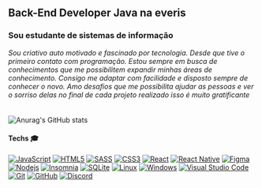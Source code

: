 
## Back-End Developer Java na everis

### Sou estudante de sistemas de informação

*Sou criativo auto motivado e fascinado por tecnologia. Desde que tive o primeiro contato com programação. Estou sempre em busca de conhecimentos que me possibilitem expandir minhas áreas de conhecimento. Consigo me adaptar com facilidade e disposto sempre de conhecer o novo. Amo desafios que me possibilita ajudar as pessoas e ver o sorriso delas no final de cada projeto realizado isso é muito gratificante*
<br/><br/><br/>
![Anurag's GitHub stats](https://github-readme-stats.vercel.app/api?username=guirodg&true&theme=dark&hide=contribs,prs)




#### Techs :mortar_board:
[![JavaScript](https://img.shields.io/badge/-JavaScript-black?style=flat-square&logo=javascript&link=https://github.com/guizinhord)](https://github.com/guizinhord)
[![HTML5](https://img.shields.io/badge/-HTML5-E34F26?style=flat-square&logo=html5&logoColor=white&link=https://github.com/guizinhord)](https://github.com/guizinhord)
[![SASS](https://img.shields.io/badge/-SASS-ed9ac2?style=flat-square&logo=sass)](https://github.com/guizinhord)
[![CSS3](https://img.shields.io/badge/-CSS3-1572B6?style=flat-square&logo=css3&link=https://github.com/guizinhord)](https://github.com/guizinhord)
[![React](https://img.shields.io/badge/-React-black?style=flat-square&logo=react&link=https://github.com/guizinhord)](https://github.com/guizinhord)
[![React Native](https://img.shields.io/badge/-ReactNative-black?style=flat-square&logo=react)](https://github.com/guizinhord)
[![Figma](https://img.shields.io/badge/-Figma-ffbaba?style=flat-square&logo=figma)](https://github.com/guizinhord)
[![Nodejs](https://img.shields.io/badge/-Nodejs-black?style=flat-square&logo=Node.js&link=https://github.com/guizinhord)](https://github.com/guizinhord)
[![Insomnia](https://img.shields.io/badge/-Insomnia-5849BE?style=flat-square&logo=Insomnia&link=https://github.com/guizinhord)](https://github.com/guizinhord)
[![SQLite](https://img.shields.io/badge/-SQLite-003B57?style=flat-square&logo=sqlite&link=https://github.com/guizinhord)](https://github.com/guizinhord)
[![Linux](https://img.shields.io/badge/-Linux-333333?style=flat-square&logo=Linux&link=https://github.com/guizinhord)](https://github.com/guizinhord)
[![Windows](https://img.shields.io/badge/-Windows-0078D6?style=flat-square&logo=Windows&link=https://github.com/guizinhord)](https://github.com/guizinhord)
[![Visual Studio Code](https://img.shields.io/badge/-Visual%20Studio%20Code-007ACC?style=flat-square&logo=VisualStudioCode&link=https://github.com/guizinhord)](https://github.com/guizinhord)
[![Git](https://img.shields.io/badge/-Git-black?style=flat-square&logo=git&link=https://github.com/guizinhord)](https://github.com/guizinhord)
[![GitHub](https://img.shields.io/badge/-GitHub-181717?style=flat-square&logo=github&link=https://github.com/guizinhord/)](https://github.com/guizinhord)
[![Discord](https://img.shields.io/badge/-Discord-000000?style=flat-square&logo=Discord&link=https://github.com/guizinhord)](https://github.com/guizinhord)
<!--


Here are some ideas to get you started:

- 🔭 I’m currently working on ...
- 🌱 I’m currently learning ...
- 👯 I’m looking to collaborate on ...
- 🤔 I’m looking for help with ...
- 💬 Ask me about ...
- 📫 How to reach me: ...
- 😄 Pronouns: ...
- ⚡ Fun fact: ...
-->
